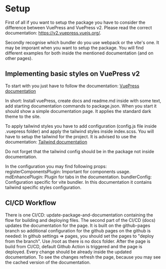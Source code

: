 # Setup

First of all if you want to setup the package you have to consider the difference between VuePress and VuePress v2.
Please read the correct documentation: https://v2.vuepress.vuejs.org/.

Secondly recognise which bundler do you use webpack or the vite's one. It may be imporant when you want to setup the package. You will find different examples for both inside the mentioned documentation (and on other pages).

## Implementing basic styles on VuePress v2

To start with you just have to follow the documentation: 
[VuePress documentation](https://v2.vuepress.vuejs.org/guide/getting-started.html#manual-installation)  

In short: Install vuePress, create docs and readme.md inside with some text, add starting documentation commands to package.json.
When you start it should show a simple documentation page. It applies the standard dark theme to the site.

To apply tailwind styles you have to add configuration (config.js file inside .vuepress folder) and apply the tailwind styles inside index.scss.
You will have to setup the tailwind for the project. It is advised to use the documentation: [Tailwind documentation](https://tailwindcss.com/) 

Do not forget that the tailwind config should be in the package not inside documentation.

In the configuration you may find following props:
registerComponentsPlugin: Important for components usage.
mdEnhancePlugin: Plugin for tabs in the documentation.
bundlerConfig: Configuration specific for vite bundler. In this documentation it contains tailwind specific styles configuration.

## CI/CD Workflow
There is one CI/CD: update-package-and-documentation containing the flow for building and deploying files.
The second part of the CI/CD (docs) updates the documentation for the page.
It is built on the github-pages branch so additional configuration for the github pages on the github is needed:
In github settings => pages, you should set the pages to "deploy from the branch". Use /root as there is no docs folder.
After the page is build from CI/CD, default Github Action is triggered and the page is deployed.
Every change should be already inside the updated documentation. To see the changes refresh the page, because you may see the cached version of the documentation. 